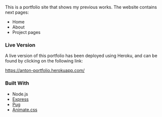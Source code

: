 This is a portfolio site that shows my previous works. The website contains next pages:
* Home
* About
* Project pages

### Live Version

A live version of this portfolio has been deployed using Heroku, and can be found by clicking on the following link:

https://anton-portfolio.herokuapp.com/

### Built With

* Node.js
* [Express](https://expressjs.com/)
* [Pug](https://pugjs.org/api/getting-started.html)
* [Animate.css](https://github.com/daneden/animate.css)
 
